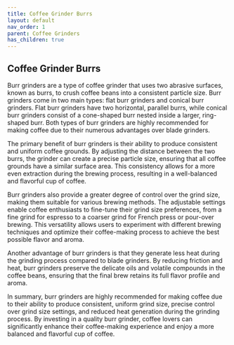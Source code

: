 ```yaml
---
title: Coffee Grinder Burrs
layout: default
nav_order: 1
parent: Coffee Grinders
has_children: true
---
```


## Coffee Grinder Burrs
Burr grinders are a type of coffee grinder that uses two abrasive surfaces, known as burrs, to crush coffee beans into a consistent particle size. Burr grinders come in two main types: flat burr grinders and conical burr grinders. Flat burr grinders have two horizontal, parallel burrs, while conical burr grinders consist of a cone-shaped burr nested inside a larger, ring-shaped burr. Both types of burr grinders are highly recommended for making coffee due to their numerous advantages over blade grinders.

The primary benefit of burr grinders is their ability to produce consistent and uniform coffee grounds. By adjusting the distance between the two burrs, the grinder can create a precise particle size, ensuring that all coffee grounds have a similar surface area. This consistency allows for a more even extraction during the brewing process, resulting in a well-balanced and flavorful cup of coffee.

Burr grinders also provide a greater degree of control over the grind size, making them suitable for various brewing methods. The adjustable settings enable coffee enthusiasts to fine-tune their grind size preferences, from a fine grind for espresso to a coarser grind for French press or pour-over brewing. This versatility allows users to experiment with different brewing techniques and optimize their coffee-making process to achieve the best possible flavor and aroma.

Another advantage of burr grinders is that they generate less heat during the grinding process compared to blade grinders. By reducing friction and heat, burr grinders preserve the delicate oils and volatile compounds in the coffee beans, ensuring that the final brew retains its full flavor profile and aroma.

In summary, burr grinders are highly recommended for making coffee due to their ability to produce consistent, uniform grind size, precise control over grind size settings, and reduced heat generation during the grinding process. By investing in a quality burr grinder, coffee lovers can significantly enhance their coffee-making experience and enjoy a more balanced and flavorful cup of coffee.

